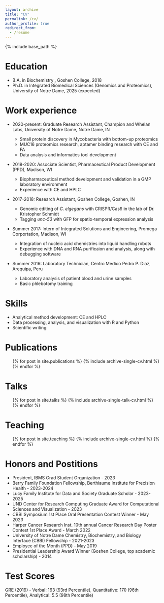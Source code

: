 ```yaml
---
layout: archive
title: "CV"
permalink: /cv/
author_profile: true
redirect_from:
  - /resume
---
```


{% include base_path %}

Education
======
* B.A. in Biochemistry , Goshen College, 2018
* Ph.D. in Integrated Biomedical Sciences (Genomics and Proteomics), University of Notre Dame, 2025 (expected)

Work experience
======
* 2020-present: Graduate Research Assistant, Champion and Whelan Labs, University of Notre Dame, Notre Dame, IN
  * Small protein discovery in Mycobacteria with bottom-up proteomics
  * MUC16 proteomics research, aptamer binding research with CE and FA
  * Data analysis and informatics tool development
  
* 2018-2020: Associate Scientist, Pharmaceutical Product Development (PPD), Madison, WI
  * Biopharmaceutical method development and validation in a GMP laboratory environment
  * Experience with CE and HPLC
  
* 2017-2018: Research Assistant, Goshen College, Goshen, IN
  * Genomic editing of *C. elgegans* with CRISPR/Cas9 in the lab of Dr. Kristopher Schmidt
  * Tagging *unc-53* with GFP for spatio-temporal expression analysis

* Summer 2017: Intern of Integrated Solutions and Engineering, Promega Corportation, Madison, WI
  * Integration of nucleic acid chemistries into liquid handling robots
  * Experience with DNA and RNA purificaion and analysis, along with debugging software
  
* Summer 2016: Laboratory Technician, Centro Medico Pedro P. Diaz, Arequipa, Peru
  * Laboratory analysis of patient blood and urine samples
  * Basic phlebotomy training

  
Skills
======
* Analytical method development: CE and HPLC
* Data processing, analysis, and visualization with R and Python
* Scientific writing

Publications
======
  <ul>{% for post in site.publications %}
    {% include archive-single-cv.html %}
  {% endfor %}</ul>
  
Talks
======
  <ul>{% for post in site.talks %}
    {% include archive-single-talk-cv.html %}
  {% endfor %}</ul>
  
Teaching
======
  <ul>{% for post in site.teaching %}
    {% include archive-single-cv.html %}
  {% endfor %}</ul>
  
Honors and Postitions
======
* President, IBMS Grad Student Organization - 2023
* Berry Family Foundation Fellowship, Berthiaume Institute for Precision Health - 2023-2024
* Lucy Family Institute for Data and Society Graduate Scholar - 2023-2025
* UND Center for Research Computing Graduate Award for Computational Sciences and Visualization - 2023
* CBBI Symposium 1st Place Oral Presentation Contest Winner - May 2023
* Harper Cancer Research Inst. 10th annual Cancer Research Day Poster Contest 1st Place Award - March 2022
* University of Notre Dame Chemistry, Biochemistry, and Biology Interface (CBBI) Fellowship - 2021-2023
* Employee of the Month (PPD) - May 2019
* Presidential Leadership Award Winner (Goshen College, top academic scholarship) - 2014

Test Scores
======
GRE (2019) - Verbal: 163 (93rd Percentile), Quantitative: 170 (96th Percentile), Analytical: 5.5 (98th Percentile)

